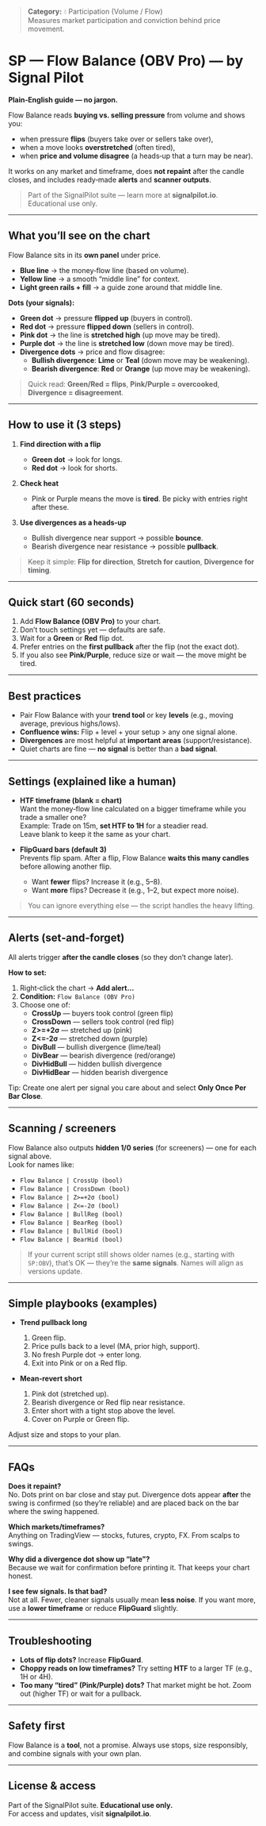 > **Category:** 💧 Participation (Volume / Flow)  
> Measures market participation and conviction behind price movement.


# SP — Flow Balance (OBV Pro) — by Signal Pilot

**Plain‑English guide — no jargon.**

Flow Balance reads **buying vs. selling pressure** from volume and shows you:
- when pressure **flips** (buyers take over or sellers take over),
- when a move looks **overstretched** (often tired),
- when **price and volume disagree** (a heads‑up that a turn may be near).

It works on any market and timeframe, does **not repaint** after the candle closes, and includes ready‑made **alerts** and **scanner outputs**.

> Part of the SignalPilot suite — learn more at **signalpilot.io**. Educational use only.

---

## What you’ll see on the chart

Flow Balance sits in its **own panel** under price.

- **Blue line** → the money‑flow line (based on volume).
- **Yellow line** → a smooth “middle line” for context.
- **Light green rails + fill** → a guide zone around that middle line.

**Dots (your signals):**
- **Green dot** → pressure **flipped up** (buyers in control).
- **Red dot** → pressure **flipped down** (sellers in control).
- **Pink dot** → the line is **stretched high** (up move may be tired).
- **Purple dot** → the line is **stretched low** (down move may be tired).
- **Divergence dots** → price and flow disagree:
  - **Bullish divergence**: **Lime** or **Teal** (down move may be weakening).
  - **Bearish divergence**: **Red** or **Orange** (up move may be weakening).

> Quick read: **Green/Red = flips**, **Pink/Purple = overcooked**, **Divergence = disagreement**.

---

## How to use it (3 steps)

1) **Find direction with a flip**  
   - **Green dot** → look for longs.  
   - **Red dot** → look for shorts.

2) **Check heat**  
   - Pink or Purple means the move is **tired**. Be picky with entries right after these.

3) **Use divergences as a heads‑up**  
   - Bullish divergence near support → possible **bounce**.  
   - Bearish divergence near resistance → possible **pullback**.

> Keep it simple: **Flip for direction**, **Stretch for caution**, **Divergence for timing**.

---

## Quick start (60 seconds)

1. Add **Flow Balance (OBV Pro)** to your chart.  
2. Don’t touch settings yet — defaults are safe.  
3. Wait for a **Green** or **Red** flip dot.  
4. Prefer entries on the **first pullback** after the flip (not the exact dot).  
5. If you also see **Pink/Purple**, reduce size or wait — the move might be tired.

---

## Best practices

- Pair Flow Balance with your **trend tool** or key **levels** (e.g., moving average, previous highs/lows).
- **Confluence wins:** Flip + level + your setup > any one signal alone.
- **Divergences** are most helpful at **important areas** (support/resistance).
- Quiet charts are fine — **no signal** is better than a **bad signal**.

---

## Settings (explained like a human)

- **HTF timeframe (blank = chart)**  
  Want the money‑flow line calculated on a bigger timeframe while you trade a smaller one?  
  Example: Trade on 15m, **set HTF to 1H** for a steadier read.  
  Leave blank to keep it the same as your chart.

- **FlipGuard bars (default 3)**  
  Prevents flip spam. After a flip, Flow Balance **waits this many candles** before allowing another flip.  
  - Want **fewer** flips? Increase it (e.g., 5–8).  
  - Want **more** flips? Decrease it (e.g., 1–2, but expect more noise).

> You can ignore everything else — the script handles the heavy lifting.

---

## Alerts (set‑and‑forget)

All alerts trigger **after the candle closes** (so they don’t change later).

**How to set:**
1. Right‑click the chart → **Add alert…**  
2. **Condition:** `Flow Balance (OBV Pro)`  
3. Choose one of:
   - **CrossUp** — buyers took control (green flip)
   - **CrossDown** — sellers took control (red flip)
   - **Z>=+2σ** — stretched up (pink)
   - **Z<=-2σ** — stretched down (purple)
   - **DivBull** — bullish divergence (lime/teal)
   - **DivBear** — bearish divergence (red/orange)
   - **DivHidBull** — hidden bullish divergence
   - **DivHidBear** — hidden bearish divergence

Tip: Create one alert per signal you care about and select **Only Once Per Bar Close**.

---

## Scanning / screeners

Flow Balance also outputs **hidden 1/0 series** (for screeners) — one for each signal above.  
Look for names like:

- `Flow Balance | CrossUp (bool)`  
- `Flow Balance | CrossDown (bool)`  
- `Flow Balance | Z>=+2σ (bool)`  
- `Flow Balance | Z<=-2σ (bool)`  
- `Flow Balance | BullReg (bool)`  
- `Flow Balance | BearReg (bool)`  
- `Flow Balance | BullHid (bool)`  
- `Flow Balance | BearHid (bool)`

> If your current script still shows older names (e.g., starting with `SP:OBV`), that’s OK — they’re the **same signals**. Names will align as versions update.

---

## Simple playbooks (examples)

- **Trend pullback long**  
  1) Green flip.  
  2) Price pulls back to a level (MA, prior high, support).  
  3) No fresh Purple dot → enter long.  
  4) Exit into Pink or on a Red flip.

- **Mean‑revert short**  
  1) Pink dot (stretched up).  
  2) Bearish divergence or Red flip near resistance.  
  3) Enter short with a tight stop above the level.  
  4) Cover on Purple or Green flip.

Adjust size and stops to your plan.

---

## FAQs

**Does it repaint?**  
No. Dots print on bar close and stay put. Divergence dots appear **after** the swing is confirmed (so they’re reliable) and are placed back on the bar where the swing happened.

**Which markets/timeframes?**  
Anything on TradingView — stocks, futures, crypto, FX. From scalps to swings.

**Why did a divergence dot show up “late”?**  
Because we wait for confirmation before printing it. That keeps your chart honest.

**I see few signals. Is that bad?**  
Not at all. Fewer, cleaner signals usually mean **less noise**. If you want more, use a **lower timeframe** or reduce **FlipGuard** slightly.

---

## Troubleshooting

- **Lots of flip dots?** Increase **FlipGuard**.  
- **Choppy reads on low timeframes?** Try setting **HTF** to a larger TF (e.g., 1H or 4H).  
- **Too many “tired” (Pink/Purple) dots?** That market might be hot. Zoom out (higher TF) or wait for a pullback.

---

## Safety first

Flow Balance is a **tool**, not a promise. Always use stops, size responsibly, and combine signals with your own plan.

---

## License & access

Part of the SignalPilot suite. **Educational use only.**  
For access and updates, visit **signalpilot.io**.
